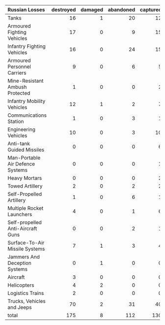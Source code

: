 | Russian Losses                    |   destroyed |   damaged |   abandoned |   captured |   total |
|:----------------------------------|------------:|----------:|------------:|-----------:|--------:|
| Tanks                             |          16 |         1 |          20 |         12 |      49 |
| Armoured Fighting Vehicles        |          17 |         0 |           9 |         15 |      41 |
| Infantry Fighting Vehicles        |          16 |         0 |          24 |         15 |      55 |
| Armoured Personnel Carriers       |           9 |         0 |           6 |          5 |      20 |
| Mine-Resistant Ambush Protected   |           1 |         0 |           0 |          2 |       3 |
| Infantry Mobility Vehicles        |          12 |         1 |           2 |          7 |      22 |
| Communications Station            |           1 |         0 |           3 |          1 |       5 |
| Engineering Vehicles              |          10 |         0 |           3 |         10 |      23 |
| Anti-tank Guided Missiles         |           0 |         0 |           0 |          6 |       6 |
| Man-Portable Air Defence Systems  |           0 |         0 |           0 |          1 |       1 |
| Heavy Mortars                     |           0 |         0 |           0 |          2 |       2 |
| Towed Artillery                   |           2 |         0 |           2 |          2 |       6 |
| Self-Propelled Artillery          |           1 |         0 |           6 |          1 |       8 |
| Multiple Rocket Launchers         |           4 |         0 |           1 |          6 |      11 |
| Self-propelled Anti-Aircraft Guns |           0 |         0 |           2 |          1 |       3 |
| Surface-To-Air Missile Systems    |           7 |         1 |           3 |          4 |      15 |
| Jammers And Deception Systems     |           0 |         1 |           0 |          0 |       1 |
| Aircraft                          |           3 |         0 |           0 |          0 |       3 |
| Helicopters                       |           4 |         2 |           0 |          0 |       6 |
| Logistics Trains                  |           2 |         0 |           0 |          0 |       2 |
| Trucks, Vehicles and Jeeps        |          70 |         2 |          31 |         40 |     143 |
| total                             |         175 |         8 |         112 |        130 |     425 |